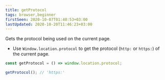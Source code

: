 ```yaml
---
title: getProtocol
tags: browser,beginner
firstSeen: 2020-10-07T01:40:53+03:00
lastUpdated: 2020-10-20T11:46:23+03:00
---
```


Gets the protocol being used on the current page.

- Use `Window.location.protocol` to get the protocol (`http:` or `https:`) of the current page.

```js
const getProtocol = () => window.location.protocol;
```

```js
getProtocol(); // 'https:'
```

